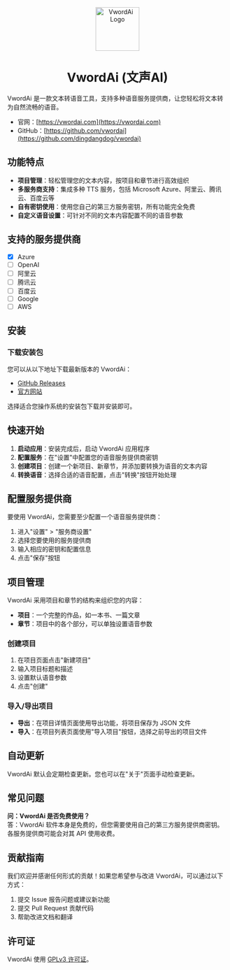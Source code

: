 <div align="center">
  <img src="./logo.svg" alt="VwordAi Logo" width="100" height="100">
  <h1>VwordAi (文声AI)</h1>
</div>

VwordAi 是一款文本转语音工具，支持多种语音服务提供商，让您轻松将文本转为自然流畅的语音。

- 官网：[https://vwordai.com](https://vwordai.com)
- GitHub：[https://github.com/vwordai](https://github.com/dingdangdog/vwordai)

## 功能特点

- **项目管理**：轻松管理您的文本内容，按项目和章节进行高效组织
- **多服务商支持**：集成多种 TTS 服务，包括 Microsoft Azure、阿里云、腾讯云、百度云等
- **自有密钥使用**：使用您自己的第三方服务密钥，所有功能完全免费
- **自定义语音设置**：可针对不同的文本内容配置不同的语音参数

## 支持的服务提供商

- [x] Azure
- [ ] OpenAI
- [ ] 阿里云
- [ ] 腾讯云
- [ ] 百度云
- [ ] Google
- [ ] AWS

## 安装

### 下载安装包

您可以从以下地址下载最新版本的 VwordAi：

- [GitHub Releases](https://github.com/vwordai/releases)
- [官方网站](https://example.com/vwordai)

选择适合您操作系统的安装包下载并安装即可。

## 快速开始

1. **启动应用**：安装完成后，启动 VwordAi 应用程序
2. **配置服务**：在"设置"中配置您的语音服务提供商密钥
3. **创建项目**：创建一个新项目、新章节，并添加要转换为语音的文本内容
4. **转换语音**：选择合适的语音配置，点击"转换"按钮开始处理

## 配置服务提供商

要使用 VwordAi，您需要至少配置一个语音服务提供商：

1. 进入"设置" > "服务商设置"
2. 选择您要使用的服务提供商
3. 输入相应的密钥和配置信息
4. 点击"保存"按钮

## 项目管理

VwordAi 采用项目和章节的结构来组织您的内容：

- **项目**：一个完整的作品，如一本书、一篇文章
- **章节**：项目中的各个部分，可以单独设置语音参数

### 创建项目

1. 在项目页面点击"新建项目"
2. 输入项目标题和描述
3. 设置默认语音参数
4. 点击"创建"

### 导入/导出项目

- **导出**：在项目详情页面使用导出功能，将项目保存为 JSON 文件
- **导入**：在项目列表页面使用"导入项目"按钮，选择之前导出的项目文件

## 自动更新

VwordAi 默认会定期检查更新。您也可以在"关于"页面手动检查更新。

## 常见问题

**问：VwordAi 是否免费使用？**  
答：VwordAi 软件本身是免费的，但您需要使用自己的第三方服务提供商密钥。各服务提供商可能会对其 API 使用收费。

## 贡献指南

我们欢迎并感谢任何形式的贡献！如果您希望参与改进 VwordAi，可以通过以下方式：

1. 提交 Issue 报告问题或建议新功能
2. 提交 Pull Request 贡献代码
3. 帮助改进文档和翻译

## 许可证

VwordAi 使用 [GPLv3 许可证](LICENSE)。
